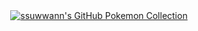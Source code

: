 <div align="center">
  <a href="https://app.gitpokecol.org">
    <img src="https://gitpokecol.org/pokemons/ssuwwann" alt="ssuwwann's GitHub Pokemon Collection"/>
  </a>
</div>
